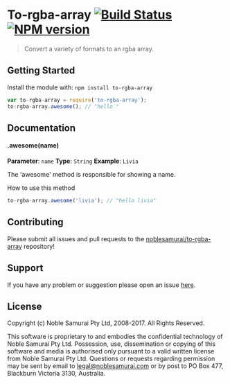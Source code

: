 # To-rgba-array [![Build Status](https://secure.travis-ci.org/noblesamurai/to-rgba-array.png?branch=master)](http://travis-ci.org/noblesamurai/to-rgba-array) [![NPM version](https://badge-me.herokuapp.com/api/npm/to-rgba-array.png)](http://badges.enytc.com/for/npm/to-rgba-array)

> Convert a variety of formats to an rgba array.

## Getting Started
Install the module with: `npm install to-rgba-array`

```javascript
var to-rgba-array = require('to-rgba-array');
to-rgba-array.awesome(); // "hello "
```

## Documentation

#### .awesome(name)

**Parameter**: `name`
**Type**: `String`
**Example**: `Livia`

The 'awesome' method is responsible for showing a name.

How to use this method

```javascript
to-rgba-array.awesome('livia'); // "hello livia"
```

## Contributing

Please submit all issues and pull requests to the [noblesamurai/to-rgba-array](https://github.com/noblesamurai/to-rgba-array) repository!

## Support
If you have any problem or suggestion please open an issue [here](https://github.com/noblesamurai/to-rgba-array/issues).

## License

Copyright (c) Noble Samurai Pty Ltd, 2008-2017.  All Rights Reserved.

This software is proprietary to and embodies the confidential technology of
Noble Samurai Pty Ltd.  Possession, use, dissemination or copying of this
software and media is authorised only pursuant to a valid written license from
Noble Samurai Pty Ltd.  Questions or requests regarding permission may be sent
by email to legal@noblesamurai.com or by post to PO Box 477, Blackburn Victoria
3130, Australia.

